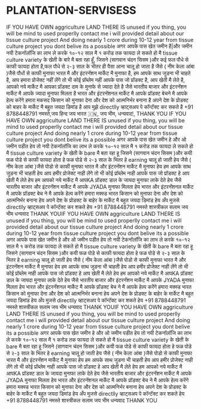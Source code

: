# PLANTATION-SERVISESS
IF YOU HAVE OWN aggriculture LAND THERE IS unused  if you thing, you will be mind to used properlly contact me  i will provided detail about our tissue culture project And doing nearly 1 crore during 10-12 year from tissue culture project  you dont belive  its a possible    अगर आपके पास खेत जमीन है|और जमीन नयी टेकनॉलॉजि का लाभ ले करके १०-१२ साल मै १ करोड तक फायदा ले सकते हो  मै tissue culture variety के खेती के बारे मै बता रहा हूँ, जिसने (सागवान चंदन सिसम )और कई फल पौधे से काफी फायदा होता है,फल पौधे  से २-३ साल के भीतर ही पैसा आना चालू हो जाता है जैसे ( नीम केला आंबा )जैसे पौधों से काफी मुनाफा भारत मै और इंटरनॅशन मार्केट मै मुनाफा है, हम आपके साथ जुडना भी चाहते है, आप हमारा प्रोजेक्ट नहीं  लेंगे तो भी कोई प्रॉब्लेम नहीं आपके पास जो प्रॉडक्ट है, आप खेती मै लेते है, आपको नये मार्केट मै आपका प्रॉडक्ट दाम के मुनाफे से ज्यादा देते है जैसे भारतीय बाजार और इंटरनॅशन मार्केट मै आपके ज्यादा मुनाफा मिलता है भारत और इंटरनॅशनल मार्केट मै आपके प्रॉडक्ट बेचने मै आपके हेल्प करेंगे  हमारा मकसद  किसान को मुनाफा देना और देश को आत्मनिर्भर बनाना है अपने देश के प्रोडक्ट को बाहर  के मार्केट मै बहुत जयदा डिमांड है आप  मुझे directlly व्हाट्सअप पे कॉन्टॅक्ट कर सकते है +91 8788448791  नमस्ते,जय हिन्द जय भारत 🇮🇳, जय भीम, धन्यवाद!, THANK YOU IF YOU HAVE OWN aggriculture LAND THERE IS unused  if you thing, you will be mind to used properlly contact me  i will provided detail about our tissue culture project And doing nearly 1 crore during 10-12 year from tissue culture project  you dont belive  its a possible    अगर आपके पास खेत जमीन हे और ओ जमीन पडीत हेय तो नयी टेकनॉलॉजि का लाभ ले करके १०-१२ साल मै १ करोड तक फायदा ले सकते हो  मै tissue culture variety के खेती के bare मै बता रहा हू जिसने   (सागवान चंदन सिसम )और कयी फळ पोडे से काफी फायदा होता हे  फळ पोडे से २-३ साल के भितर हे earning चालू हो जाती हेय जैसे ( नीम केला आंबा )जैसे पोडो से काफी मुनाफा भारत मै और इंटरनॅशन मार्केट मै मुनाफा हेय    हम आपके साथ जुडना भी चाहती हेय    आप हमीर प्रोजेक्ट नाही लेंगे तो भी कोई प्रॉब्लेम नाही  आपके पास जो प्रॉडक्ट हे आप खेती मै लेते हेय हम आपको नये मार्केट मै आपKA प्रॉडक्ट डाल के जायदा मुनाफा लाके देते हेय जैसे भारतीय बाजार और इंटरनॅशन मार्केट मै आपके JYADA मुनाफा मिलता हेय   भारत और इंटरनॅशनल मार्केट मै आपके प्रॉडक्ट बेच ने मै आपके हेल्प करेंगे  हमारा मक्स्ड भारत किसान को मुनाफा देना और देश को आत्मनिर्भर बनाना हेय  अपने देश के प्रोडक्ट के बाहेर के मार्केट मै बहुत जयदा डिमांड हेय  अँप मुजसे directlly व्हाट्सअप पे कॉन्टॅक्ट कर शकते हेय  +91 8788448791  नमस्ते शास्त्रीकल सलाम जय भीम  धन्यवाद   THANK YOUIF YOU HAVE OWN aggriculture LAND THERE IS unused  if you thing, you will be mind to used properlly contact me  i will provided detail about our tissue culture project And doing nearly 1 crore during 10-12 year from tissue culture project  you dont belive  its a possible    अगर आपके पास खेत जमीन हे और ओ जमीन पडीत हेय तो नयी टेकनॉलॉजि का लाभ ले करके १०-१२ साल मै १ करोड तक फायदा ले सकते हो  मै tissue culture variety के खेती के bare मै बता रहा हू जिसने   (सागवान चंदन सिसम )और कयी फळ पोडे से काफी फायदा होता हे  फळ पोडे से २-३ साल के भितर हे earning चालू हो जाती हेय जैसे ( नीम केला आंबा )जैसे पोडो से काफी मुनाफा भारत मै और इंटरनॅशन मार्केट मै मुनाफा हेय    हम आपके साथ जुडना भी चाहती हेय    आप हमीर प्रोजेक्ट नाही लेंगे तो भी कोई प्रॉब्लेम नाही  आपके पास जो प्रॉडक्ट हे आप खेती मै लेते हेय हम आपको नये मार्केट मै आपKA प्रॉडक्ट डाल के जायदा मुनाफा लाके देते हेय जैसे भारतीय बाजार और इंटरनॅशन मार्केट मै आपके JYADA मुनाफा मिलता हेय   भारत और इंटरनॅशनल मार्केट मै आपके प्रॉडक्ट बेच ने मै आपके हेल्प करेंगे  हमारा मक्स्ड भारत किसान को मुनाफा देना और देश को आत्मनिर्भर बनाना हेय  अपने देश के प्रोडक्ट के बाहेर के मार्केट मै बहुत जयदा डिमांड हेय  अँप मुजसे directlly व्हाट्सअप पे कॉन्टॅक्ट कर शकते हेय  +91 8788448791  नमस्ते शास्त्रीकल सलाम जय भीम  धन्यवाद   THANK YOUIF YOU HAVE OWN aggriculture LAND THERE IS unused  if you thing, you will be mind to used properlly contact me  i will provided detail about our tissue culture project And doing nearly 1 crore during 10-12 year from tissue culture project  you dont belive  its a possible    अगर आपके पास खेत जमीन हे और ओ जमीन पडीत हेय तो नयी टेकनॉलॉजि का लाभ ले करके १०-१२ साल मै १ करोड तक फायदा ले सकते हो  मै tissue culture variety के खेती के bare मै बता रहा हू जिसने   (सागवान चंदन सिसम )और कयी फळ पोडे से काफी फायदा होता हे  फळ पोडे से २-३ साल के भितर हे earning चालू हो जाती हेय जैसे ( नीम केला आंबा )जैसे पोडो से काफी मुनाफा भारत मै और इंटरनॅशन मार्केट मै मुनाफा हेय    हम आपके साथ जुडना भी चाहती हेय    आप हमीर प्रोजेक्ट नाही लेंगे तो भी कोई प्रॉब्लेम नाही  आपके पास जो प्रॉडक्ट हे आप खेती मै लेते हेय हम आपको नये मार्केट मै आपKA प्रॉडक्ट डाल के जायदा मुनाफा लाके देते हेय जैसे भारतीय बाजार और इंटरनॅशन मार्केट मै आपके JYADA मुनाफा मिलता हेय   भारत और इंटरनॅशनल मार्केट मै आपके प्रॉडक्ट बेच ने मै आपके हेल्प करेंगे  हमारा मक्स्ड भारत किसान को मुनाफा देना और देश को आत्मनिर्भर बनाना हेय  अपने देश के प्रोडक्ट के बाहेर के मार्केट मै बहुत जयदा डिमांड हेय  अँप मुजसे directlly व्हाट्सअप पे कॉन्टॅक्ट कर शकते हेय  +91 8788448791  नमस्ते शास्त्रीकल सलाम जय भीम  धन्यवाद   THANK YOU
